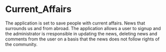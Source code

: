 # Current_Affairs

The application is set to save people with current affairs. News that surrounds us and from abroad. The application allows a user to signup and the administrator is rresponsible in updating the news, deleting news and comments from the user on  a basis that the news does not follow rights of the community.
